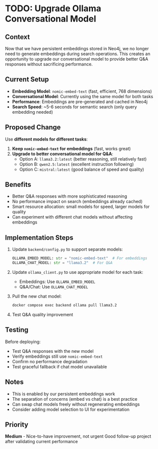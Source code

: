 # TODO: Upgrade Ollama Conversational Model

## Context

Now that we have persistent embeddings stored in Neo4j, we no longer need to generate embeddings during search operations. This creates an opportunity to upgrade our conversational model to provide better Q&A responses without sacrificing performance.

## Current Setup

- **Embedding Model**: `nomic-embed-text` (fast, efficient, 768 dimensions)
- **Conversational Model**: Currently using the same model for both tasks
- **Performance**: Embeddings are pre-generated and cached in Neo4j
- **Search Speed**: ~5-6 seconds for semantic search (only query embedding needed)

## Proposed Change

Use **different models for different tasks**:

1. **Keep `nomic-embed-text` for embeddings** (fast, works great)
2. **Upgrade to better conversational model for Q&A**:
   - Option A: `llama3.2:latest` (better reasoning, still relatively fast)
   - Option B: `qwen2.5:latest` (excellent instruction following)
   - Option C: `mistral:latest` (good balance of speed and quality)

## Benefits

- Better Q&A responses with more sophisticated reasoning
- No performance impact on search (embeddings already cached)
- Smart resource allocation: small models for speed, larger models for quality
- Can experiment with different chat models without affecting embeddings

## Implementation Steps

1. Update `backend/config.py` to support separate models:
   ```python
   OLLAMA_EMBED_MODEL: str = "nomic-embed-text"  # For embeddings
   OLLAMA_CHAT_MODEL: str = "llama3.2"  # For Q&A
   ```

2. Update `ollama_client.py` to use appropriate model for each task:
   - Embeddings: Use `OLLAMA_EMBED_MODEL`
   - Q&A/Chat: Use `OLLAMA_CHAT_MODEL`

3. Pull the new chat model:
   ```bash
   docker compose exec backend ollama pull llama3.2
   ```

4. Test Q&A quality improvement

## Testing

Before deploying:
- Test Q&A responses with the new model
- Verify embeddings still use `nomic-embed-text`
- Confirm no performance degradation
- Test graceful fallback if chat model unavailable

## Notes

- This is enabled by our persistent embeddings work
- The separation of concerns (embed vs chat) is a best practice
- Can swap chat models freely without regenerating embeddings
- Consider adding model selection to UI for experimentation

## Priority

**Medium** - Nice-to-have improvement, not urgent
Good follow-up project after validating current performance
